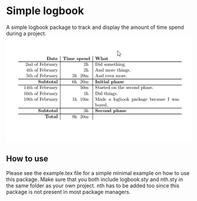 # Simple logbook
A simple logbook package to track and display the amount of time spend during a project.
![](https://raw.githubusercontent.com/Addono/Simple-logbook/master/screen-shot.png)

## How to use
Please see the example.tex file for a simple minimal example on how to use this package. Make sure that you both include logbook.sty and nth.sty in the same folder as your own project. nth has to be added too since this package is not present in most package managers.
